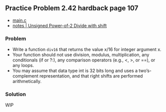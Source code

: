 ## Practice Problem 2.42 hardback page 107

- [main.c](../practice-problems/code/problem2dot42/main.c)
- [notes | Unsigned Power-of-2 Divide with shift](../misc.md#unsigned-power-of-2-divide-with-shift)

### Problem

- Write a function `div16` that returns the value x/16 for integer argument x. 
- Your function should not use division, modulus, multiplication, any conditionals (if or ?:), any comparison operators (e.g., <, >, or ==), or any loops. 
- You may assume that data type int is 32 bits long and uses a two’s-complement representation, and that right shifts are performed arithmetically.


### Solution

WIP